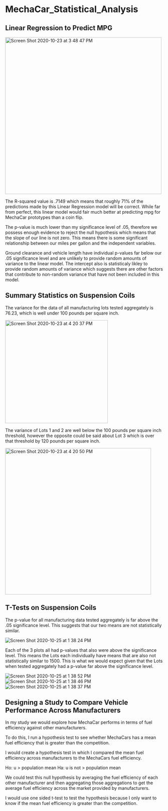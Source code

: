 # MechaCar_Statistical_Analysis

## Linear Regression to Predict MPG

<img width="498" alt="Screen Shot 2020-10-23 at 3 48 47 PM" src="https://user-images.githubusercontent.com/66881241/97060196-72ee1900-1547-11eb-817d-1b9178e86b08.png">

The R-squared value is .7149 which means that roughly 71% of the predictions made by this Linear Regression model will be correct. While far from perfect, this linear model would fair much better at predicting mpg for MechaCar prototypes than a coin flip.

The p-value is much lower than my significance level of .05, therefore we possess enough evidence to reject the null hypothesis which means that the slope of our line is not zero. This means there is some significant relationship between our miles per gallon and the independent variables.

Ground clearance and vehicle length have individual p-values far below our .05 significance level and are unlikely to provide random amounts of variance to the linear model. The intercept also is statisticaly likley to provide random amounts of variance which suggests there are other factors that contribute to non-random variance that have not been included in this model.

## Summary Statistics on Suspension Coils

The variance for the data of all manufacturing lots tested aggregately is 76.23, which is well under 100 pounds per square inch.

<img width="327" alt="Screen Shot 2020-10-23 at 4 20 37 PM" src="https://user-images.githubusercontent.com/66881241/97061527-0590b700-154c-11eb-9001-8595aa94bc6b.png">

The variance of Lots 1 and 2 are well below the 100 pounds per square inch threshold, however the opposite could be said about Lot 3 which is over that threshold by 120 pounds per square inch. 

<img width="465" alt="Screen Shot 2020-10-23 at 4 20 50 PM" src="https://user-images.githubusercontent.com/66881241/97061530-07f31100-154c-11eb-8d45-8cb3526e855c.png">

## T-Tests on Suspension Coils

The p-value for all manufacturing data tested aggregately is far above the .05 significance level. This suggests that our two means are not statistically similar.

![Screen Shot 2020-10-25 at 1 38 24 PM](https://user-images.githubusercontent.com/66881241/97118531-a8217500-16c7-11eb-8aae-f4e931aa5d7c.png)

Each of the 3 plots all had p-values that also were above the significance level. This means the Lots each individually have means that are also not statistically similar to 1500. This is what we would expect given that the Lots when tested aggregately had a p-value far above the significance level.

![Screen Shot 2020-10-25 at 1 38 52 PM](https://user-images.githubusercontent.com/66881241/97118507-82946b80-16c7-11eb-8373-12ed68b5c735.png)
![Screen Shot 2020-10-25 at 1 38 46 PM](https://user-images.githubusercontent.com/66881241/97118510-84f6c580-16c7-11eb-93d6-5108057acaea.png)
![Screen Shot 2020-10-25 at 1 38 37 PM](https://user-images.githubusercontent.com/66881241/97118511-86c08900-16c7-11eb-9d92-f2fccb7aedfd.png)

## Designing a Study to Compare Vehicle Performance Across Manufacturers
In my study we would explore how MechaCar performs in terms of fuel efficiency against other manufacturers.

To do this, I run a hypothesis test to see whether MechaCars has a mean fuel efficiency that is greater than the competition. 

I would create a hypothesis test in which I compared the mean fuel efficiency across manufacturers to the MechaCars fuel efficiency.

Ho: u > population mean
Ha: u is not > population mean

We could test this null hypothesis by averaging the fuel efficiency of each other manufacturer and then aggregating those aggregations to get the average fuel efficiency across the market provided by manufacturers.

I would use one sided t-test to test the hypothesis because I only want to know if the mean fuel efficiency is greater than the competition.
